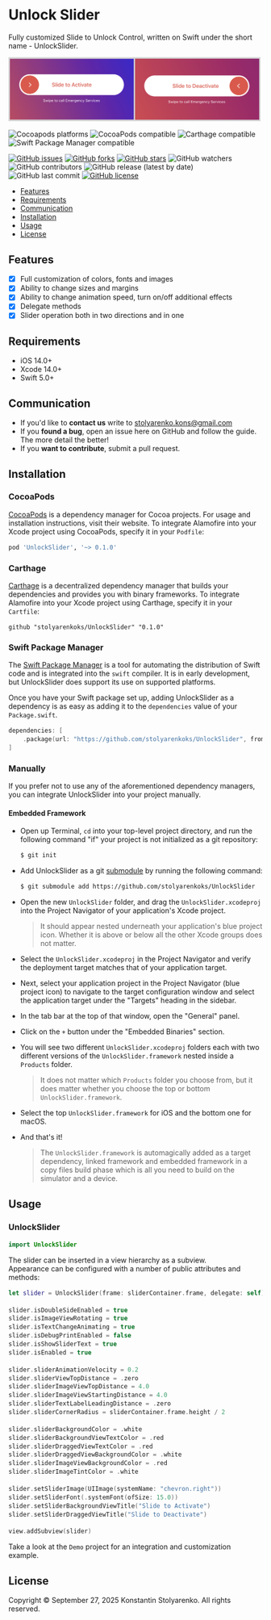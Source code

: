 # Unlock Slider
Fully customized Slide to Unlock Control, written on Swift under the short name - UnlockSlider.

![Preview](preview.png)

![Cocoapods platforms](https://img.shields.io/cocoapods/p/UnlockSlider)
![CocoaPods compatible](https://img.shields.io/badge/CocoaPods-compatible-brightgreen)
![Carthage compatible](https://img.shields.io/badge/Carthage-compatible-brightgreen)
![Swift Package Manager compatible](https://img.shields.io/badge/Swift%20Package%20Manager-compatible-brightgreen)

[![GitHub issues](https://img.shields.io/github/issues/stolyarenkoks/UnlockSlider)](https://github.com/stolyarenkoks/UnlockSlider/issues)
[![GitHub forks](https://img.shields.io/github/forks/stolyarenkoks/UnlockSlider)](https://github.com/stolyarenkoks/UnlockSlider/network)
[![GitHub stars](https://img.shields.io/github/stars/stolyarenkoks/UnlockSlider)](https://github.com/stolyarenkoks/UnlockSlider/stargazers)
![GitHub watchers](https://img.shields.io/github/watchers/stolyarenkoks/UnlockSlider?style=plastic)
![GitHub contributors](https://img.shields.io/github/contributors/stolyarenkoks/UnlockSlider)
![GitHub release (latest by date)](https://img.shields.io/github/v/release/stolyarenkoks/UnlockSlider)
![GitHub last commit](https://img.shields.io/github/last-commit/stolyarenkoks/UnlockSlider)
[![GitHub license](https://img.shields.io/github/license/stolyarenkoks/UnlockSlider)](https://github.com/stolyarenkoks/UnlockSlider/blob/develop/LICENSE)

- [Features](#features)
- [Requirements](#requirements)
- [Communication](#communication)
- [Installation](#installation)
- [Usage](#usage)
- [License](#license)

## Features

- [x] Full customization of colors, fonts and images
- [x] Ability to change sizes and margins
- [x] Ability to change animation speed, turn on/off additional effects
- [x] Delegate methods
- [x] Slider operation both in two directions and in one

## Requirements

- iOS 14.0+
- Xcode 14.0+
- Swift 5.0+

## Communication
- If you'd like to **contact us** write to stolyarenko.kons@gmail.com
- If you **found a bug**, open an issue here on GitHub and follow the guide. The more detail the better!
- If you **want to contribute**, submit a pull request.

## Installation

### CocoaPods

[CocoaPods](https://cocoapods.org) is a dependency manager for Cocoa projects. For usage and installation instructions, visit their website. To integrate Alamofire into your Xcode project using CocoaPods, specify it in your `Podfile`:

```ruby
pod 'UnlockSlider', '~> 0.1.0'
```

### Carthage

[Carthage](https://github.com/Carthage/Carthage) is a decentralized dependency manager that builds your dependencies and provides you with binary frameworks. To integrate Alamofire into your Xcode project using Carthage, specify it in your `Cartfile`:

```ogdl
github "stolyarenkoks/UnlockSlider" "0.1.0"
```

### Swift Package Manager

The [Swift Package Manager](https://swift.org/package-manager/) is a tool for automating the distribution of Swift code and is integrated into the `swift` compiler. It is in early development, but UnlockSlider does support its use on supported platforms.

Once you have your Swift package set up, adding UnlockSlider as a dependency is as easy as adding it to the `dependencies` value of your `Package.swift`.

```swift
dependencies: [
    .package(url: "https://github.com/stolyarenkoks/UnlockSlider", from: "0.1.0")
]
```

### Manually

If you prefer not to use any of the aforementioned dependency managers, you can integrate UnlockSlider into your project manually.

#### Embedded Framework

- Open up Terminal, `cd` into your top-level project directory, and run the following command "if" your project is not initialized as a git repository:

  ```bash
  $ git init
  ```

- Add UnlockSlider as a git [submodule](https://git-scm.com/docs/git-submodule) by running the following command:

  ```bash
  $ git submodule add https://github.com/stolyarenkoks/UnlockSlider
  ```

- Open the new `UnlockSlider` folder, and drag the `UnlockSlider.xcodeproj` into the Project Navigator of your application's Xcode project.

    > It should appear nested underneath your application's blue project icon. Whether it is above or below all the other Xcode groups does not matter.

- Select the `UnlockSlider.xcodeproj` in the Project Navigator and verify the deployment target matches that of your application target.
- Next, select your application project in the Project Navigator (blue project icon) to navigate to the target configuration window and select the application target under the "Targets" heading in the sidebar.
- In the tab bar at the top of that window, open the "General" panel.
- Click on the `+` button under the "Embedded Binaries" section.
- You will see two different `UnlockSlider.xcodeproj` folders each with two different versions of the `UnlockSlider.framework` nested inside a `Products` folder.

    > It does not matter which `Products` folder you choose from, but it does matter whether you choose the top or bottom `UnlockSlider.framework`.

- Select the top `UnlockSlider.framework` for iOS and the bottom one for macOS.

- And that's it!

  > The `UnlockSlider.framework` is automagically added as a target dependency, linked framework and embedded framework in a copy files build phase which is all you need to build on the simulator and a device.
  
## Usage

### UnlockSlider

```swift
import UnlockSlider
```

The slider can be inserted in a view hierarchy as a subview. <br>
Appearance can be configured with a number of public attributes and methods:

```swift
let slider = UnlockSlider(frame: sliderContainer.frame, delegate: self)

slider.isDoubleSideEnabled = true
slider.isImageViewRotating = true
slider.isTextChangeAnimating = true
slider.isDebugPrintEnabled = false
slider.isShowSliderText = true
slider.isEnabled = true

slider.sliderAnimationVelocity = 0.2
slider.sliderViewTopDistance = .zero
slider.sliderImageViewTopDistance = 4.0
slider.sliderImageViewStartingDistance = 4.0
slider.sliderTextLabelLeadingDistance = .zero
slider.sliderCornerRadius = sliderContainer.frame.height / 2

slider.sliderBackgroundColor = .white
slider.sliderBackgroundViewTextColor = .red
slider.sliderDraggedViewTextColor = .red
slider.sliderDraggedViewBackgroundColor = .white
slider.sliderImageViewBackgroundColor = .red
slider.sliderImageTintColor = .white

slider.setSliderImage(UIImage(systemName: "chevron.right"))
slider.setSliderFont(.systemFont(ofSize: 15.0))
slider.setSliderBackgroundViewTitle("Slide to Activate")
slider.setSliderDraggedViewTitle("Slide to Deactivate")

view.addSubview(slider)
```

Take a look at the `Demo` project for an integration and customization example.

## License
Copyright © September 27, 2025 Konstantin Stolyarenko. All rights reserved.
